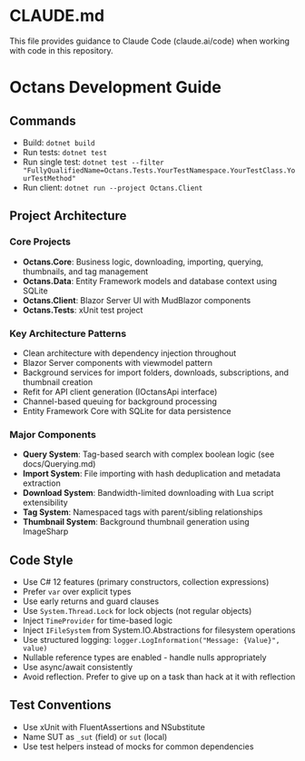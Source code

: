 # CLAUDE.md

This file provides guidance to Claude Code (claude.ai/code) when working with code in this repository.

# Octans Development Guide

## Commands
- Build: `dotnet build`
- Run tests: `dotnet test`
- Run single test: `dotnet test --filter "FullyQualifiedName=Octans.Tests.YourTestNamespace.YourTestClass.YourTestMethod"`
- Run client: `dotnet run --project Octans.Client`

## Project Architecture

### Core Projects
- **Octans.Core**: Business logic, downloading, importing, querying, thumbnails, and tag management
- **Octans.Data**: Entity Framework models and database context using SQLite
- **Octans.Client**: Blazor Server UI with MudBlazor components
- **Octans.Tests**: xUnit test project

### Key Architecture Patterns
- Clean architecture with dependency injection throughout
- Blazor Server components with viewmodel pattern
- Background services for import folders, downloads, subscriptions, and thumbnail creation
- Refit for API client generation (IOctansApi interface)
- Channel-based queuing for background processing
- Entity Framework Core with SQLite for data persistence

### Major Components
- **Query System**: Tag-based search with complex boolean logic (see docs/Querying.md)
- **Import System**: File importing with hash deduplication and metadata extraction
- **Download System**: Bandwidth-limited downloading with Lua script extensibility
- **Tag System**: Namespaced tags with parent/sibling relationships
- **Thumbnail System**: Background thumbnail generation using ImageSharp

## Code Style
- Use C# 12 features (primary constructors, collection expressions)
- Prefer `var` over explicit types
- Use early returns and guard clauses
- Use `System.Thread.Lock` for lock objects (not regular objects)
- Inject `TimeProvider` for time-based logic
- Inject `IFileSystem` from System.IO.Abstractions for filesystem operations
- Use structured logging: `logger.LogInformation("Message: {Value}", value)`
- Nullable reference types are enabled - handle nulls appropriately
- Use async/await consistently
- Avoid reflection. Prefer to give up on a task than hack at it with reflection

## Test Conventions
- Use xUnit with FluentAssertions and NSubstitute
- Name SUT as `_sut` (field) or `sut` (local)
- Use test helpers instead of mocks for common dependencies